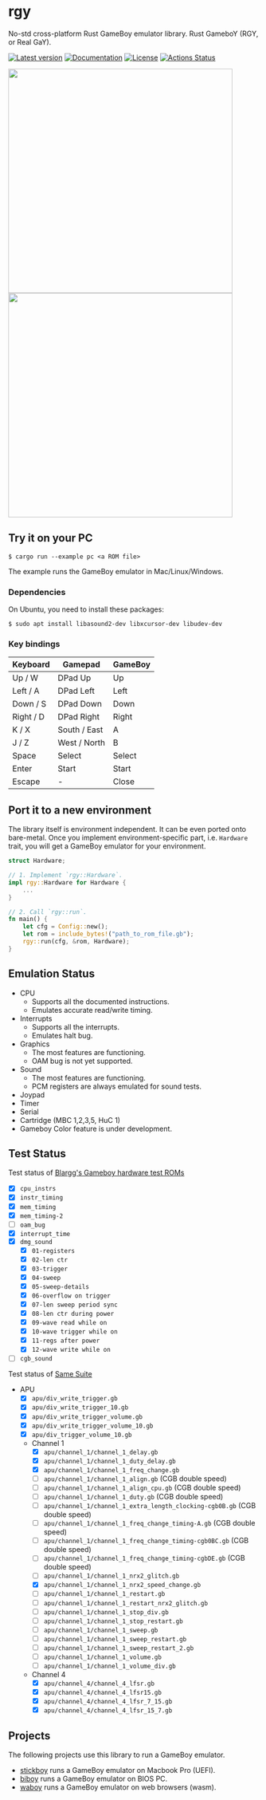 # rgy

No-std cross-platform Rust GameBoy emulator library. Rust GameboY (RGY, or Real GaY).

[![Latest version](https://img.shields.io/crates/v/rgy.svg)](https://crates.io/crates/rgy)
[![Documentation](https://docs.rs/rgy/badge.svg)](https://docs.rs/rgy)
[![License](https://img.shields.io/badge/License-MIT-blue.svg)](https://opensource.org/licenses/MIT)
[![Actions Status](https://github.com/YushiOMOTE/rgy/workflows/main/badge.svg?branch=master)](https://github.com/YushiOMOTE/rgy/actions)

<img src="https://raw.github.com/wiki/YushiOMOTE/gbr/media/demo.gif" width="450" />
<img src="https://raw.github.com/wiki/YushiOMOTE/gbr/media/demo_screens_2.jpg" width="450" />

## Try it on your PC

```
$ cargo run --example pc <a ROM file>
```

The example runs the GameBoy emulator in Mac/Linux/Windows.

### Dependencies

On Ubuntu, you need to install these packages:

```
$ sudo apt install libasound2-dev libxcursor-dev libudev-dev
```

### Key bindings

| Keyboard  | Gamepad      | GameBoy |
|-----------|--------------|---------|
| Up / W    | DPad Up      | Up      |
| Left / A  | DPad Left    | Left    |
| Down / S  | DPad Down    | Down    |
| Right / D | DPad Right   | Right   |
| K / X     | South / East | A       |
| J / Z     | West / North | B       |
| Space     | Select       | Select  |
| Enter     | Start        | Start   |
| Escape    | -            | Close   |

## Port it to a new environment

The library itself is environment independent. It can be even ported onto bare-metal. Once you implement environment-specific part, i.e. `Hardware` trait, you will get a GameBoy emulator for your environment.

```rust
struct Hardware;

// 1. Implement `rgy::Hardware`.
impl rgy::Hardware for Hardware {
    ...
}

// 2. Call `rgy::run`.
fn main() {
    let cfg = Config::new();
    let rom = include_bytes!("path_to_rom_file.gb");
    rgy::run(cfg, &rom, Hardware);
}
```

## Emulation Status

* CPU
    * Supports all the documented instructions.
    * Emulates accurate read/write timing.
* Interrupts
    * Supports all the interrupts.
    * Emulates halt bug.
* Graphics
    * The most features are functioning.
    * OAM bug is not yet supported.
* Sound
    * The most features are functioning.
    * PCM registers are always emulated for sound tests.
* Joypad
* Timer
* Serial
* Cartridge (MBC 1,2,3,5, HuC 1)
* Gameboy Color feature is under development.

## Test Status

Test status of [Blargg's Gameboy hardware test ROMs](https://github.com/retrio/gb-test-roms/tree/c240dd7d700e5c0b00a7bbba52b53e4ee67b5f15)

* [x] `cpu_instrs`
* [x] `instr_timing`
* [x] `mem_timing`
* [x] `mem_timing-2`
* [ ] `oam_bug`
* [x] `interrupt_time`
* [x] `dmg_sound`
    * [x] `01-registers`
    * [x] `02-len ctr`
    * [x] `03-trigger`
    * [x] `04-sweep`
    * [x] `05-sweep-details`
    * [x] `06-overflow on trigger`
    * [x] `07-len sweep period sync`
    * [x] `08-len ctr during power`
    * [x] `09-wave read while on`
    * [x] `10-wave trigger while on`
    * [x] `11-regs after power`
    * [x] `12-wave write while on`
* [ ] `cgb_sound`

Test status of [Same Suite](https://github.com/YushiOMOTE/SameSuite/tree/430ab7f68fc612e005ed5586990dfec0ea7a9ce5)

* APU
    * [x] `apu/div_write_trigger.gb`
    * [x] `apu/div_write_trigger_10.gb`
    * [x] `apu/div_write_trigger_volume.gb`
    * [x] `apu/div_write_trigger_volume_10.gb`
    * [x] `apu/div_trigger_volume_10.gb`
    * Channel 1
        * [x] `apu/channel_1/channel_1_delay.gb`
        * [x] `apu/channel_1/channel_1_duty_delay.gb`
        * [x] `apu/channel_1/channel_1_freq_change.gb`
        * [ ] `apu/channel_1/channel_1_align.gb` (CGB double speed)
        * [ ] `apu/channel_1/channel_1_align_cpu.gb` (CGB double speed)
        * [ ] `apu/channel_1/channel_1_duty.gb` (CGB double speed)
        * [ ] `apu/channel_1/channel_1_extra_length_clocking-cgb0B.gb` (CGB double speed)
        * [ ] `apu/channel_1/channel_1_freq_change_timing-A.gb` (CGB double speed)
        * [ ] `apu/channel_1/channel_1_freq_change_timing-cgb0BC.gb` (CGB double speed)
        * [ ] `apu/channel_1/channel_1_freq_change_timing-cgbDE.gb` (CGB double speed)
        * [ ] `apu/channel_1/channel_1_nrx2_glitch.gb`
        * [x] `apu/channel_1/channel_1_nrx2_speed_change.gb`
        * [ ] `apu/channel_1/channel_1_restart.gb`
        * [ ] `apu/channel_1/channel_1_restart_nrx2_glitch.gb`
        * [ ] `apu/channel_1/channel_1_stop_div.gb`
        * [ ] `apu/channel_1/channel_1_stop_restart.gb`
        * [ ] `apu/channel_1/channel_1_sweep.gb`
        * [ ] `apu/channel_1/channel_1_sweep_restart.gb`
        * [ ] `apu/channel_1/channel_1_sweep_restart_2.gb`
        * [ ] `apu/channel_1/channel_1_volume.gb`
        * [ ] `apu/channel_1/channel_1_volume_div.gb`
    * Channel 4
        * [x] `apu/channel_4/channel_4_lfsr.gb`
        * [x] `apu/channel_4/channel_4_lfsr15.gb`
        * [x] `apu/channel_4/channel_4_lfsr_7_15.gb`
        * [x] `apu/channel_4/channel_4_lfsr_15_7.gb`

## Projects

The following projects use this library to run a GameBoy emulator.

* [stickboy](https://github.com/yushiomote/stickboy) runs a GameBoy emulator on Macbook Pro (UEFI).
* [biboy](https://github.com/yushiomote/biboy) runs a GameBoy emulator on BIOS PC.
* [waboy](https://github.com/yushiomote/waboy) runs a GameBoy emulator on web browsers (wasm).
